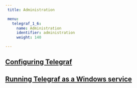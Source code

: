 ```yaml
---
 title: Administration

 menu:
   telegraf_1_6:
     name: Administration
     identifier: administration
     weight: 140

---
```


## [Configuring Telegraf](/telegraf/v1.6/administration/configuration/)

## [Running Telegraf as a Windows service](/telegraf/v1.6/administration/windows_service/)
